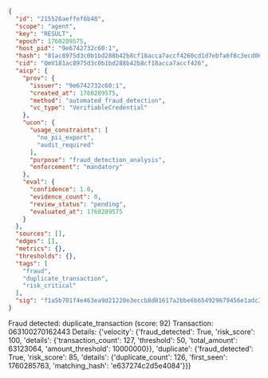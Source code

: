 ```json
{
  "id": "215526aeffef6b48",
  "scope": "agent",
  "key": "RESULT",
  "epoch": 1760289575,
  "host_pid": "9e6742732c60:1",
  "hash": "81ac8975d3c0b1bd288b42b8cf18acca7accf4260cd1d7ebfa6f8c3ecd06f520",
  "cid": "QmV181ac8975d3c0b1bd288b42b8cf18acca7accf426",
  "aicp": {
    "prov": {
      "issuer": "9e6742732c60:1",
      "created_at": 1760289575,
      "method": "automated_fraud_detection",
      "vc_type": "VerifiableCredential"
    },
    "ucon": {
      "usage_constraints": [
        "no_pii_export",
        "audit_required"
      ],
      "purpose": "fraud_detection_analysis",
      "enforcement": "mandatory"
    },
    "eval": {
      "confidence": 1.0,
      "evidence_count": 0,
      "review_status": "pending",
      "evaluated_at": 1760289575
    }
  },
  "sources": [],
  "edges": [],
  "metrics": {},
  "thresholds": {},
  "tags": [
    "fraud",
    "duplicate_transaction",
    "risk_critical"
  ],
  "sig": "f1a5b701f4e463ea9d21220e3eccb8d01617a2bbe6b654929679456e1adc33d1"
}
```

Fraud detected: duplicate_transaction (score: 92)
Transaction: 063100270162443
Details: {'velocity': {'fraud_detected': True, 'risk_score': 100, 'details': {'transaction_count': 127, 'threshold': 50, 'total_amount': 63123064, 'amount_threshold': 10000000}}, 'duplicate': {'fraud_detected': True, 'risk_score': 85, 'details': {'duplicate_count': 126, 'first_seen': 1760285763, 'matching_hash': 'e637274c2d5e4084'}}}